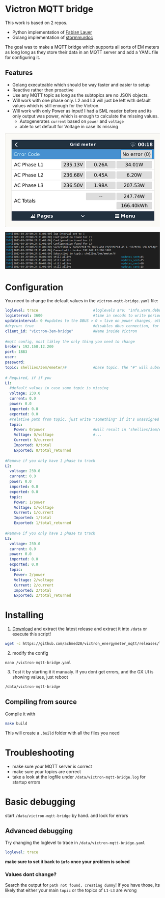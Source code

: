 # Victron MQTT bridge 

This work is based on 2 repos.

* Python implementation of [Fabian Lauer](https://github.com/fabian-lauer/dbus-shelly-3em-smartmeter)
* Golang implementation of [stormmurdoc](https://github.com/stormmurdoc/victron_sdm630_bridge)

The goal was to make a MQTT bridge which supports all sorts of EM meters as long long as they store their data in an MQTT server and add a YAML file for configuring it.

## Features
* Golang executeable which should be way faster and easier to setup
* Reactive rather then proactive
* Use any MQTT topic as long as the subtopics are no JSON objects.
* Will work with one phase only. L2 and L3 will just be left with default values which is still enough for the Victron.
* Will work with only Power as input! I had a SML reader before and its only output was power, which is enough to calculate the missing values.
  - Autogenerates `current` based on `power` and `voltage`
  - able to set default for Voltage in case its missing

![Victron Overview](./.media/meter.png)

![logfile](./.media/log.png)

# Configuration

You need to change the default values in the `victron-mqtt-bridge.yaml` file:
```yaml
loglevel: trace                         #loglevels are: "info,warn,debug,trace", remove to disable logging
loginterval: 3600                       #time in secods to write periodic logs. default: 3600
updateinterval: 0 #updates to the DBUS > 0 = live on power changes, otherwhise in miliseconds
#dryrun: true                           #disables dbus connection, for testing only
client_id: "victron-3em-bridge"         #Name inside Victron

#mqtt config, most likley the only thing you need to change
broker: 192.168.12.200
port: 1883
user: 
password: 
topic: shellies/3em/emeter/#            #base topic. the "#" will subscribe to ALL topics beneath it

# Required, if if you 
L1:
  #default values in case some topic is missing
  voltage: 230.0
  current: 0.0
  power: 0.0
  imported: 0.0
  exported: 0.0
  #relative path from topic, just write "something" if it's unassigned
  topic:
    Power: 0/power                      #will result in 'shellies/3em/emeter/0/power'   
    Voltage: 0/voltage                  #...
    Current: 0/current
    Imported: 0/total
    Exported: 0/total_returned

#Remove if you only have 1 phase to track
L2:
  voltage: 230.0
  current: 0.0
  power: 0.0
  imported: 0.0
  exported: 0.0
  topic:
    Power: 1/power
    Voltage: 1/voltage
    Current: 1/current
    Imported: 1/total
    Exported: 1/total_returned

#Remove if you only have 1 phase to track
L3:
  voltage: 230.0
  current: 0.0
  power: 0.0
  imported: 0.0
  exported: 0.0
  topic:
    Power: 2/power
    Voltage: 2/voltage
    Current: 2/current
    Imported: 2/total
    Exported: 2/total_returned
```

# Installing

1. [Download](https://github.com/achmed20/victron_energymeter_mqtt/releases) and extract the latest release and extract it into `/data` or execute this script!
```sh
wget -c https://github.com/achmed20/victron_energymeter_mqtt/releases/latest/download/release.tgz -O - | tar -xz -C /data
```
2. modify the config
```
nano /victron-mqtt-bridge.yaml
```
3. Test it by starting it it manualy. If you dont get errors, and the GX UI is showing values, just reboot
```sh
/data/victron-mqtt-bridge
```

## Compiling from source

Compile it with
```sh
make build
```
This will create a `.build` folder with all the files you need

# Troubleshooting

* make sure your MQTT server is correct
* make sure your topics are correct
* take a look at the logfile under `/data/victron-mqtt-bridge.log` for startup errors

# Basic debugging

start `/data/victron-mqtt-bridge` by hand. and look for errors

## Advanced debugging

Try changing the loglevel to trace in `/data/victron-mqtt-bridge.yaml`
```yaml
loglevel: trace
```
**make sure to set it back to `info` once your problem is solved**

### Values dont change?
Search the output for `path not found, creating dummy`! If you  have those, its likely that either your main `topic` or the topics of `L1-L3` are wrong

